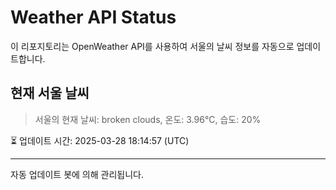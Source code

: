 
# Weather API Status

이 리포지토리는 OpenWeather API를 사용하여 서울의 날씨 정보를 자동으로 업데이트합니다.

## 현재 서울 날씨
> 서울의 현재 날씨: broken clouds, 온도: 3.96°C, 습도: 20%

⏳ 업데이트 시간: 2025-03-28 18:14:57 (UTC)

---
자동 업데이트 봇에 의해 관리됩니다.

